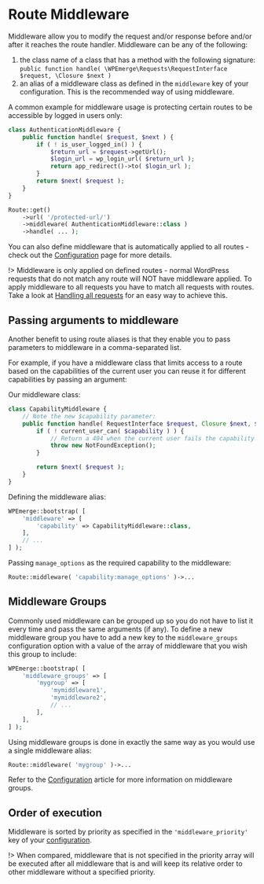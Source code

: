 # Route Middleware

Middleware allow you to modify the request and/or response before and/or after it reaches the route handler. Middleware can be any of the following:
1. the class name of a class that has a method with the following signature:  
`public function handle( \WPEmerge\Requests\RequestInterface $request, \Closure $next )`
1. an alias of a middleware class as defined in the `middleware` key of your configuration. This is the recommended way of using middleware.

A common example for middleware usage is protecting certain routes to be accessible by logged in users only:

```php
class AuthenticationMiddleware {
    public function handle( $request, $next ) {
        if ( ! is_user_logged_in() ) {
            $return_url = $request->getUrl();
            $login_url = wp_login_url( $return_url );
            return app_redirect()->to( $login_url );
        }
        return $next( $request );
    }
}

Route::get()
    ->url( '/protected-url/')
    ->middleware( AuthenticationMiddleware::class )
    ->handle( ... );
```

You can also define middleware that is automatically applied to all routes - check out the [Configuration](/framework/configuration) page for more details.

!> Middleware is only applied on defined routes - normal WordPress requests that do not match any route will NOT have middleware applied. To apply middleware to all requests you have to match all requests with routes. Take a look at [Handling all requests](/framework/routing/methods#handling-all-requests) for an easy way to achieve this.

## Passing arguments to middleware

Another benefit to using route aliases is that they enable you to pass parameters to middleware in a comma-separated list.

For example, if you have a middleware class that limits access to a route based on the capabilities of the current user you can reuse it for different capabilities by passing an argument:

Our middleware class:
```php
class CapabilityMiddleware {
    // Note the new $capability parameter:
    public function handle( RequestInterface $request, Closure $next, $capability ) {
        if ( ! current_user_can( $capability ) ) {
            // Return a 404 when the current user fails the capability check:
            throw new NotFoundException();
        }

        return $next( $request );
    }
}
```

Defining the middleware alias:
```php
WPEmerge::bootstrap( [
    'middleware' => [
        'capability' => CapabilityMiddleware::class,
    ],
    // ...
] );
```

Passing `manage_options` as the required capability to the middleware:
```php
Route::middleware( 'capability:manage_options' )->...
```

## Middleware Groups

Commonly used middleware can be grouped up so you do not have to list it every time and pass the same arguments (if any). To define a new middleware group you have to add a new key to the `middleware_groups` configuration option with a value of the array of middleware that you wish this group to include:
```php
WPEmerge::bootstrap( [
    'middleware_groups' => [
        'mygroup' => [
            'mymiddleware1',
            'mymiddleware2',
            // ...
        ],
    ],
] );
```

Using middleware groups is done in exactly the same way as you would use a single middleware alias:
```php
Route::middleware( 'mygroup' )->...
```

Refer to the [Configuration](/framework/configuration) article for more information on middleware groups.

## Order of execution

Middleware is sorted by priority as specified in the `'middleware_priority'` key of your [configuration](/framework/configuration).

!> When compared, middleware that is not specified in the priority array will be executed after all middleware that is and will keep its relative order to other middleware without a specified priority.
